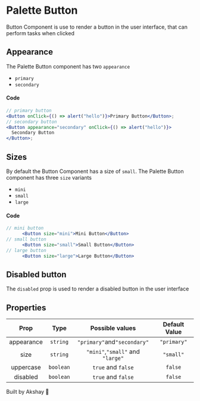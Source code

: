# Palette Button

Button Component is use to render a button in the user interface, that can perform tasks when clicked

## Appearance

The Palette Button component has two `appearance`

- `primary`
- `secondary`

#### Code

```jsx
// primary button
<Button onClick={() => alert("hello")}>Primary Button</Button>;
// secondary button
<Button appearance="secondary" onClick={() => alert("hello")}>
  Secondary Button
</Button>;
```

## Sizes

By default the Button Component has a size of `small`. The Palette Button component has three `size` variants

- `mini`
- `small`
- `large`

#### Code

```jsx
// mini button
      <Button size="mini">Mini Button</Button>
// small button
      <Button size="small">Small Button</Button>
// large button
      <Button size="large">Large Button</Button>
```

## Disabled button

The `disabled` prop is used to render a disabled button in the user interface

## Properties

|    Prop    |   Type    |         Possible values          | Default Value |
| :--------: | :-------: | :------------------------------: | :-----------: |
| appearance | `string`  |   `"primary"`and`"secondary"`    |  `"primary"`  |
|    size    | `string`  | `"mini"`,`"small"` and `"large"` |   `"small"`   |
| uppercase  | `boolean` |        `true` and `false`        |    `false`    |
|  disabled  | `boolean` |        `true` and `false`        |    `false`    |

Built by Akshay 🤙
